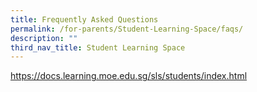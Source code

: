 ```yaml
---
title: Frequently Asked Questions
permalink: /for-parents/Student-Learning-Space/faqs/
description: ""
third_nav_title: Student Learning Space
---
```

https://docs.learning.moe.edu.sg/sls/students/index.html